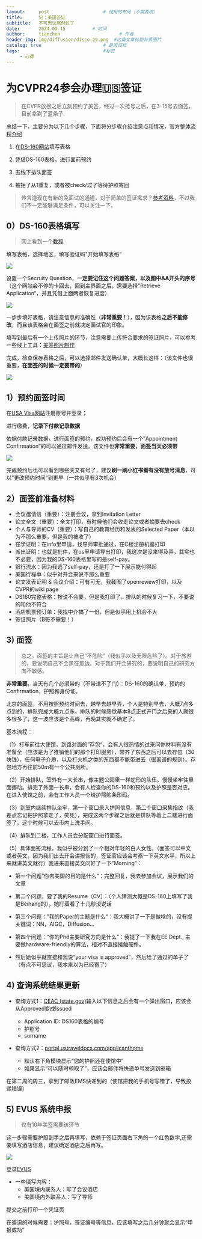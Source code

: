 ```yaml
---
layout:     post                    # 使用的布局（不需要改）
title:      记：美国签证
subtitle:   不可思议居然过了
date:       2024-03-15          # 时间
author:     tianchen                      # 作者
header-img: img/diffusion/disco-29.png  #这篇文章标题背景图片  
catalog: true                       # 是否归档
tags:                               #标签
     - 心得
---
```


# 为CVPR24参会办理🇺🇸签证

> 在CVPR放榜之后立刻预约了美签，经过一次抢号之后，在3-15号去面签，目前拿到了蓝条子.

总结一下，主要分为以下几个步骤，下面将分步骤介绍注意点和情况，官方[整体流程介绍](https://www.ustraveldocs.com/cn/zh/step-2)

1. 在[DS-160网站](https://ceac.state.gov/GenNIV/Default.aspx)填写表格

2. 凭借DS-160表格，进行面前预约

3. 去线下排队面签

4. 被拒了从1重复，或者被check/过了等待护照寄回

> 传言道现在有新的免面试的通道，对于简单的签证需求？[参考资料](https://www.citicbank.com/global/study/liuxuezixun/202303/t20230310_3515733.html)，不过我们不一定能够满足条件，可以关注一下。


## 0）DS-160表格填写

> 网上看到一个[教程](https://www.meiguo-qianzheng.com/shenqingbiaoxiazai/4.html)

填写表格，选择地区，填写验证码"开始填写表格“

![](https://github.com/A-suozhang/MyPicBed/raw/master/img/20240315183452.png)

设置一个Secruity Question，**一定要记住这个问题答案，以及图中AA开头的序号**（这个网站会不停的卡回去，回到主界面之后，需要选择”Retrieve Application“，并且凭借上面两者恢复进度）

![](https://github.com/A-suozhang/MyPicBed/raw/master/img/20240315183542.png)

一步步填好表格，请注意信息的准确性（**非常重要！**），因为该表格**之后不能修改**，而且该表格会在面签之前就决定面试官的印象。

填写到最后有一个上传照片的环节，注意需要上传符合要求的签证照片，可以参考一些线上工具：[美签照片制作](http://photo.iflychina.net/)

完成，检查保存表格之后，可以选择邮件发送确认单，大概长这样：（该文件也很重要，**在面签的时候一定要带的**）

![](https://github.com/A-suozhang/MyPicBed/raw/master/img/20240315184032.png)


## 1）预约面签时间

在[USA Visa网站](https://portal.ustraveldocs.com/?language=Simplified%20Chinese&country=China)注册账号并登录；

进行缴费，**记录下付款记录数据**

依据付款记录数据，进行面签的预约，成功预约后会有一个”Appointment Confirmation“的可以通过邮件发送。该文件也**非常重要，面签当天必须带**

![](https://github.com/A-suozhang/MyPicBed/raw/master/img/20240315185105.png)

完成预约后也可以看到哪些天又有号了，建议**刷一刷小红书看有没有放号消息**，可以”更改预约时间“到更早（一共似乎有3次机会）

## 2）面签前准备材料

- 会议邀请信（重要）：注册会议，拿到Invitation Letter
- 论文全文（重要）：全文打印，有时候他们会收走论文或者摘要去check
- 个人与导师的CV（重要）：写自己的教育经历和发表的Selected Paper（本以为不那么重要，但是我的被收了）
- 在学证明：在info里申请，找导师审批通过，在C楼注册机器打印
- 派出证明：也就是批件，在os里申请导出打印，我这次是没来得及弄，其实也不必要，因为我的DS-160表格里写的是self-pay。
- 银行流水：因为我选了self-pay，还是打了一下展示能付得起
- 美国行程单：似乎对开会来说不那么重要
- 论文发表证明 & 会议介绍：可有可无，我截图了openreview打印，以及CVPR的wiki page
- DS160完整表格：按说不会要，但是我打印了，排队的时候复习一下，不要说的和他不符合
- 酒店机票预订单：我找中介搞了一份，但是似乎用上机会不大
- 签证照片（B签不需要！）


## 3) 面签

> 总之，面签的主旨是让自己“不危险”（我似乎以及无限危险了）。对于旅游的，要说明自己不会黑在那边。对于我们开会研究的，要说明自己的研究方向不敏感。

**非常重要**，当天有几个必须带的（不带进不了门）：DS-160的确认单，预约的Confirmation，护照和身份证。

北京的面签，不用按照预约时间去，越早去越早弄，个人是特别早去，大概7点多点到的，排队完成大概九点多。排队的时候感觉基本8点正式开门之后来的人就很多很多了，这一波应该是个高峰，再晚其实就不确定了。

基本流程：

（1）打车前往大使馆，到路对面的”存包“，会有人很热情的过来问你材料有没有准备全（应该是为了推销他们的那个打印服务），带齐了东西之后可以去存包（30块钱），任何电子介质，以及打火机之类的东西都不能带进去（很离谱的规则）。存包地方再往前50m有一个公共厕所。

（2）开始排队，室外有一大长串，像主题公园里一样蛇形的队伍，慢慢坐牢往里面挪动。排完了外面一长串，会有人检查你的DS-160和预约以及护照是否对应。在进入使馆之前，会有工作人员一个给护照贴条形码。

（3）到室内继续排队坐牢，第一个窗口录入护照信息，第二个窗口采集指纹（我差点忘记把护照拿走了，笑死），完成这两个步骤之后就是排队等着上二楼进行面签了。这个时候可以去市内上洗手间。

（4）排队到二楼，工作人员会分配窗口进行面签。

（5）具体面签流程，我似乎被分到了一个相对年轻的白人女性。（面签可以中文或者英文，因为我们出去开会讲报告的，签证官应该会考察一下英文水平，所以上来就讲英文就行）我进来直接英文问好了一下”Morning“：

- 第一个问题”你去美国的目的是什么“：完整回复，我去参加会议，展示我们的文章

- 第二个问题，要了我的Resume（CV）：（个人猜测大概是DS-160上填写了我是Beihang的），她盯着看了十几秒没说话

- 第三个问题：”我的Paper的主题是什么“：我大概讲了一下是做啥的，没有提关键词：NN，AIGC，Diffusion...

- 第四个问题：“你的Phd主要研究方向是什么”：我提了一下我在EE Dept., 主要做hardware-friendly的算法，相对不直接接触硬件。

- 然后她似乎就直接和我说“your visa is approved”，然后给了通过的单子了（有点不可思议，我本来以为已经寄了）

## 4) 查询系统结果更新

- 查询方式1：[CEAC (state.gov)](https://ceac.state.gov/CEACStatTracker/Status.aspx?App=NIV&eQs=WwjqOlbeRYzCYubaSQI+RA==)输入以下信息之后会有一个弹出窗口，应该会从Approved变成Issued
    - Application ID: DS160表格的编号
    - 护照号
    - surname


- 查询方式2：[portal.ustraveldocs.com/applicanthome](https://portal.ustraveldocs.com/applicanthome)
     - 默认右下角模块显示“您的护照还在使馆中”
     - 如果显示“可以随时领取了”，应该会邮件将快递单号发送到邮箱

在第二周的周三，拿到了邮政EMS快递到的（使馆把我的手机号写错了，导致投递错误）


## 5) EVUS 系统申报

> 仅有10年美签需要该环节

这一步骤需要护照到手之后再填写，依赖于签证页面右下角的一个红色数字,还需要填写酒店信息，建议确定酒店之后再写。

![](https://github.com/A-suozhang/MyPicBed/raw/master/img/20240320115521.png)

登录[EVUS](https://www.evus.gov/enrolleeInfo)

- 一些填写内容：
     - 美国境内联系人：写了会议酒店
     - 美国境内外联系人：写了导师

提交之前打印一个凭证页

在查询的时候需要：护照号，签证编号等信息，应该填写之后几分钟就会显示“申报成功”


